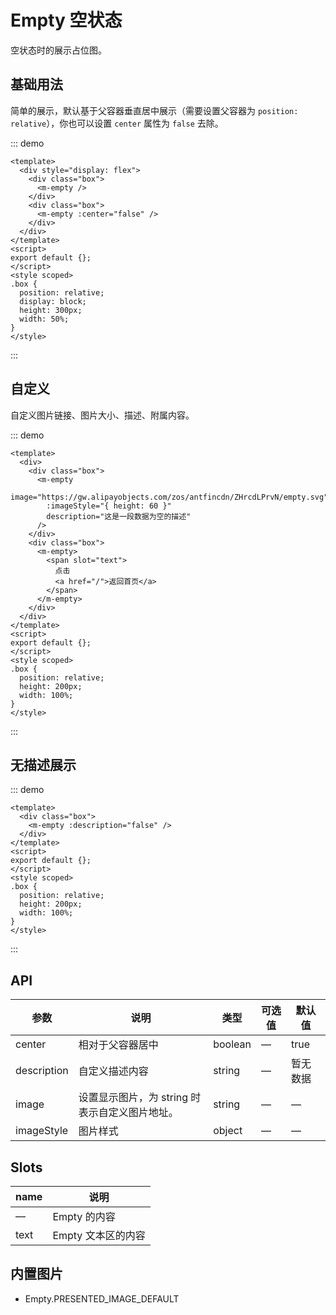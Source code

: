 # Empty 空状态

空状态时的展示占位图。

## 基础用法

简单的展示，默认基于父容器垂直居中展示（需要设置父容器为 `position: relative`），你也可以设置 `center` 属性为 `false` 去除。

::: demo

```vue
<template>
  <div style="display: flex">
    <div class="box">
      <m-empty />
    </div>
    <div class="box">
      <m-empty :center="false" />
    </div>
  </div>
</template>
<script>
export default {};
</script>
<style scoped>
.box {
  position: relative;
  display: block;
  height: 300px;
  width: 50%;
}
</style>
```

:::

## 自定义

自定义图片链接、图片大小、描述、附属内容。

::: demo

```vue
<template>
  <div>
    <div class="box">
      <m-empty
        image="https://gw.alipayobjects.com/zos/antfincdn/ZHrcdLPrvN/empty.svg"
        :imageStyle="{ height: 60 }"
        description="这是一段数据为空的描述"
      />
    </div>
    <div class="box">
      <m-empty>
        <span slot="text">
          点击
          <a href="/">返回首页</a>
        </span>
      </m-empty>
    </div>
  </div>
</template>
<script>
export default {};
</script>
<style scoped>
.box {
  position: relative;
  height: 200px;
  width: 100%;
}
</style>
```

:::

## 无描述展示

::: demo

```vue
<template>
  <div class="box">
    <m-empty :description="false" />
  </div>
</template>
<script>
export default {};
</script>
<style scoped>
.box {
  position: relative;
  height: 200px;
  width: 100%;
}
</style>
```

:::

## API

| 参数        | 说明                                           | 类型    | 可选值 | 默认值   |
| ----------- | ---------------------------------------------- | ------- | ------ | -------- |
| center      | 相对于父容器居中                               | boolean | —      | true     |
| description | 自定义描述内容                                 | string  | —      | 暂无数据 |
| image       | 设置显示图片，为 string 时表示自定义图片地址。 | string  | —      | —        |
| imageStyle  | 图片样式                                       | object  | —      | —        |

## Slots

| name | 说明               |
| ---- | ------------------ |
| —    | Empty 的内容       |
| text | Empty 文本区的内容 |

## 内置图片

- Empty.PRESENTED_IMAGE_DEFAULT
